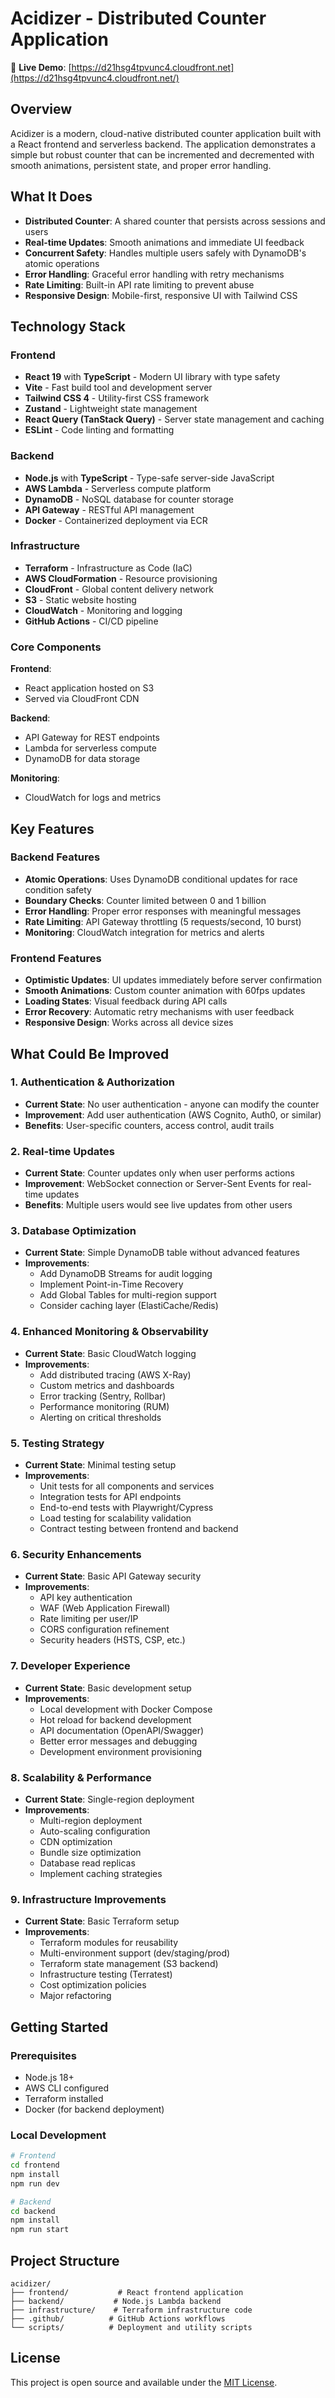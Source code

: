 # Acidizer - Distributed Counter Application

🚀 **Live Demo**: [https://d21hsg4tpvunc4.cloudfront.net](https://d21hsg4tpvunc4.cloudfront.net/)

## Overview

Acidizer is a modern, cloud-native distributed counter application built with a React frontend and serverless backend. The application demonstrates a simple but robust counter that can be incremented and decremented with smooth animations, persistent state, and proper error handling.

## What It Does

- **Distributed Counter**: A shared counter that persists across sessions and users
- **Real-time Updates**: Smooth animations and immediate UI feedback
- **Concurrent Safety**: Handles multiple users safely with DynamoDB's atomic operations
- **Error Handling**: Graceful error handling with retry mechanisms
- **Rate Limiting**: Built-in API rate limiting to prevent abuse
- **Responsive Design**: Mobile-first, responsive UI with Tailwind CSS

## Technology Stack

### Frontend
- **React 19** with **TypeScript** - Modern UI library with type safety
- **Vite** - Fast build tool and development server
- **Tailwind CSS 4** - Utility-first CSS framework
- **Zustand** - Lightweight state management
- **React Query (TanStack Query)** - Server state management and caching
- **ESLint** - Code linting and formatting

### Backend
- **Node.js** with **TypeScript** - Type-safe server-side JavaScript
- **AWS Lambda** - Serverless compute platform
- **DynamoDB** - NoSQL database for counter storage
- **API Gateway** - RESTful API management
- **Docker** - Containerized deployment via ECR

### Infrastructure
- **Terraform** - Infrastructure as Code (IaC)
- **AWS CloudFormation** - Resource provisioning
- **CloudFront** - Global content delivery network
- **S3** - Static website hosting
- **CloudWatch** - Monitoring and logging
- **GitHub Actions** - CI/CD pipeline

### Core Components

**Frontend**:
- React application hosted on S3
- Served via CloudFront CDN

**Backend**:
- API Gateway for REST endpoints
- Lambda for serverless compute
- DynamoDB for data storage

**Monitoring**:
- CloudWatch for logs and metrics

## Key Features

### Backend Features
- **Atomic Operations**: Uses DynamoDB conditional updates for race condition safety
- **Boundary Checks**: Counter limited between 0 and 1 billion
- **Error Handling**: Proper error responses with meaningful messages
- **Rate Limiting**: API Gateway throttling (5 requests/second, 10 burst)
- **Monitoring**: CloudWatch integration for metrics and alerts

### Frontend Features
- **Optimistic Updates**: UI updates immediately before server confirmation
- **Smooth Animations**: Custom counter animation with 60fps updates
- **Loading States**: Visual feedback during API calls
- **Error Recovery**: Automatic retry mechanisms with user feedback
- **Responsive Design**: Works across all device sizes

## What Could Be Improved

### 1. **Authentication & Authorization**
- **Current State**: No user authentication - anyone can modify the counter
- **Improvement**: Add user authentication (AWS Cognito, Auth0, or similar)
- **Benefits**: User-specific counters, access control, audit trails

### 2. **Real-time Updates**
- **Current State**: Counter updates only when user performs actions
- **Improvement**: WebSocket connection or Server-Sent Events for real-time updates
- **Benefits**: Multiple users would see live updates from other users

### 3. **Database Optimization**
- **Current State**: Simple DynamoDB table without advanced features
- **Improvements**:
  - Add DynamoDB Streams for audit logging
  - Implement Point-in-Time Recovery
  - Add Global Tables for multi-region support
  - Consider caching layer (ElastiCache/Redis)

### 4. **Enhanced Monitoring & Observability**
- **Current State**: Basic CloudWatch logging
- **Improvements**:
  - Add distributed tracing (AWS X-Ray)
  - Custom metrics and dashboards
  - Error tracking (Sentry, Rollbar)
  - Performance monitoring (RUM)
  - Alerting on critical thresholds

### 5. **Testing Strategy**
- **Current State**: Minimal testing setup
- **Improvements**:
  - Unit tests for all components and services
  - Integration tests for API endpoints
  - End-to-end tests with Playwright/Cypress
  - Load testing for scalability validation
  - Contract testing between frontend and backend

### 6. **Security Enhancements**
- **Current State**: Basic API Gateway security
- **Improvements**:
  - API key authentication
  - WAF (Web Application Firewall)
  - Rate limiting per user/IP
  - CORS configuration refinement
  - Security headers (HSTS, CSP, etc.)

### 7. **Developer Experience**
- **Current State**: Basic development setup
- **Improvements**:
  - Local development with Docker Compose
  - Hot reload for backend development
  - API documentation (OpenAPI/Swagger)
  - Better error messages and debugging
  - Development environment provisioning

### 8. **Scalability & Performance**
- **Current State**: Single-region deployment
- **Improvements**:
  - Multi-region deployment
  - Auto-scaling configuration
  - CDN optimization
  - Bundle size optimization
  - Database read replicas
  - Implement caching strategies

### 9. **Infrastructure Improvements**
- **Current State**: Basic Terraform setup
- **Improvements**:
  - Terraform modules for reusability
  - Multi-environment support (dev/staging/prod)
  - Terraform state management (S3 backend)
  - Infrastructure testing (Terratest)
  - Cost optimization policies
  - Major refactoring

## Getting Started

### Prerequisites
- Node.js 18+
- AWS CLI configured
- Terraform installed
- Docker (for backend deployment)

### Local Development
```bash
# Frontend
cd frontend
npm install
npm run dev

# Backend
cd backend
npm install
npm run start
```

## Project Structure
```
acidizer/
├── frontend/           # React frontend application
├── backend/           # Node.js Lambda backend
├── infrastructure/    # Terraform infrastructure code
├── .github/          # GitHub Actions workflows
└── scripts/          # Deployment and utility scripts
```

## License

This project is open source and available under the [MIT License](LICENSE).
